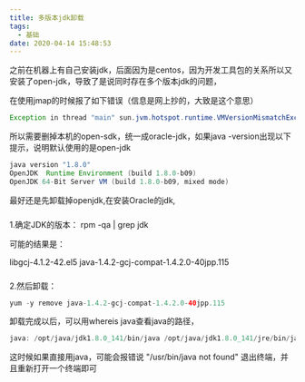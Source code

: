 ```yaml
---
title: 多版本jdk卸载
tags:
  - 基础
date: 2020-04-14 15:48:53
---
```



之前在机器上有自己安装jdk，后面因为是centos，因为开发工具包的关系所以又安装了open-jdk，导致了是说同时存在多个版本jdk的问题，
<!-- more -->

在使用jmap的时候报了如下错误（信息是网上抄的，大致是这个意思）

``` Java
Exception in thread "main" sun.jvm.hotspot.runtime.VMVersionMismatchException: Supported versions are 1.5.0, 1.5.0_xx. Target VM is 20.6-b01
```

所以需要删掉本机的open-sdk，统一成oracle-jdk，如果java -version出现以下提示，说明默认使用的是open-jdk

``` Java
java version "1.8.0"
OpenJDK  Runtime Environment (build 1.8.0-b09)
OpenJDK 64-Bit Server VM (build 1.8.0-b09, mixed mode)
```

最好还是先卸载掉openjdk,在安装Oracle的jdk,

###
1.确定JDK的版本：
rpm -qa | grep jdk

可能的结果是：

libgcj-4.1.2-42.el5
java-1.4.2-gcj-compat-1.4.2.0-40jpp.115

###
2.然后卸载：
``` Java
yum -y remove java-1.4.2-gcj-compat-1.4.2.0-40jpp.115
```

卸载完成以后，可以用whereis java查看java的路径，

``` Java
java: /opt/java/jdk1.8.0_141/bin/java /opt/java/jdk1.8.0_141/jre/bin/java
```

这时候如果直接用java，可能会报错说 "/usr/bin/java not found"
退出终端，并且重新打开一个终端即可
